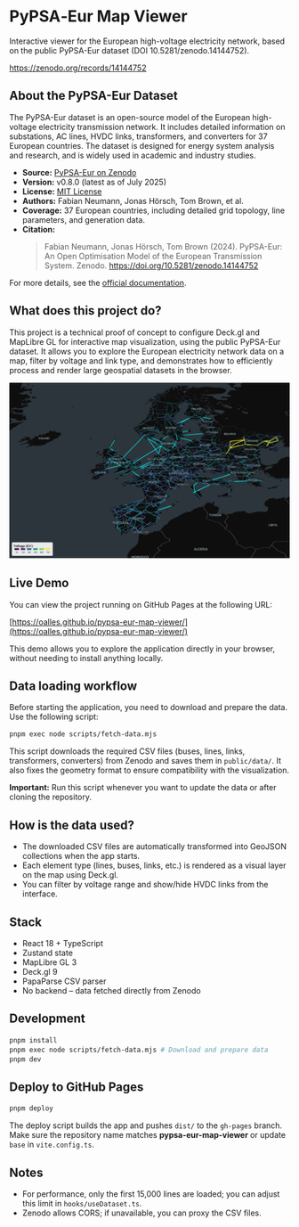 # PyPSA‑Eur Map Viewer

Interactive viewer for the European high-voltage electricity network, based on the public PyPSA-Eur dataset (DOI 10.5281/zenodo.14144752).

https://zenodo.org/records/14144752

## About the PyPSA-Eur Dataset

The PyPSA-Eur dataset is an open-source model of the European high-voltage electricity transmission network. It includes detailed information on substations, AC lines, HVDC links, transformers, and converters for 37 European countries. The dataset is designed for energy system analysis and research, and is widely used in academic and industry studies.

- **Source:** [PyPSA-Eur on Zenodo](https://zenodo.org/record/14144752)
- **Version:** v0.8.0 (latest as of July 2025)
- **License:** [MIT License](https://opensource.org/licenses/MIT)
- **Authors:** Fabian Neumann, Jonas Hörsch, Tom Brown, et al.
- **Coverage:** 37 European countries, including detailed grid topology, line parameters, and generation data.
- **Citation:**
  > Fabian Neumann, Jonas Hörsch, Tom Brown (2024). PyPSA-Eur: An Open Optimisation Model of the European Transmission System. Zenodo. https://doi.org/10.5281/zenodo.14144752

For more details, see the [official documentation](https://pypsa-eur.readthedocs.io/).

## What does this project do?

This project is a technical proof of concept to configure Deck.gl and MapLibre GL for interactive map visualization, using the public PyPSA-Eur dataset. It allows you to explore the European electricity network data on a map, filter by voltage and link type, and demonstrates how to efficiently process and render large geospatial datasets in the browser.

![App snapshot](img/snapshot.png)

## Live Demo

You can view the project running on GitHub Pages at the following URL:

[https://oalles.github.io/pypsa-eur-map-viewer/](https://oalles.github.io/pypsa-eur-map-viewer/)

This demo allows you to explore the application directly in your browser, without needing to install anything locally.

## Data loading workflow

Before starting the application, you need to download and prepare the data. Use the following script:

```bash
pnpm exec node scripts/fetch-data.mjs
```

This script downloads the required CSV files (buses, lines, links, transformers, converters) from Zenodo and saves them in `public/data/`. It also fixes the geometry format to ensure compatibility with the visualization.

**Important:** Run this script whenever you want to update the data or after cloning the repository.

## How is the data used?

- The downloaded CSV files are automatically transformed into GeoJSON collections when the app starts.
- Each element type (lines, buses, links, etc.) is rendered as a visual layer on the map using Deck.gl.
- You can filter by voltage range and show/hide HVDC links from the interface.

## Stack

* React 18 + TypeScript
* Zustand state
* MapLibre GL 3
* Deck.gl 9
* PapaParse CSV parser
* No backend – data fetched directly from Zenodo

## Development

```bash
pnpm install
pnpm exec node scripts/fetch-data.mjs # Download and prepare data
pnpm dev
```

## Deploy to GitHub Pages

```bash
pnpm deploy
```

The deploy script builds the app and pushes `dist/` to the `gh-pages` branch.
Make sure the repository name matches **pypsa-eur-map-viewer** or update `base` in `vite.config.ts`.

## Notes

* For performance, only the first 15,000 lines are loaded; you can adjust this limit in `hooks/useDataset.ts`.
* Zenodo allows CORS; if unavailable, you can proxy the CSV files.
